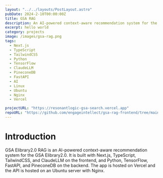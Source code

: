 ```yaml
---
layout: "../../layouts/PostLayout.astro"
pubDate: 2024-2-10T00:00:00Z
title: GSA RAG
description: An AI-powered context-aware recommendation system for the GSA Elibrary2.0.
excerpt: hello world
category: projects
image: /images/gsa-rag.png
tags:
  - Next.js
  - TypeScript
  - TailwindCSS
  - Python
  - TensorFlow
  - ClaudeLLM
  - PineconeDB
  - FastAPI
  - AI
  - Linux
  - Ubuntu
  - Nginx
  - Vercel

projectURL: "https://resonantlogic-gsa-search.vercel.app"
repoURL: "https://github.com/engageintellect/gsa-rag-frontend/tree/main"
---
```


# Introduction

GSA Elibrary2.0 RAG is an AI-powered context-aware recommendation system for the GSA Elibrary2.0. It is built with Next.js, TypeScript, TailwindCSS, and ClaudeLLM on the frontend, and Python, TensorFlow, FastAPI, and PineconeDB on the backend. The app is hosted on Vercel and the API is hosted on an Ubuntu server with Nginx.
